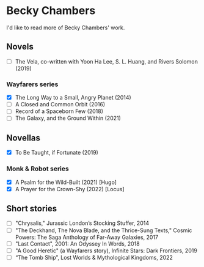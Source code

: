 # Becky Chambers

I'd like to read more of Becky Chambers' work.

## Novels
- [ ] The Vela, co-written with Yoon Ha Lee, S. L. Huang, and Rivers Solomon (2019)

### Wayfarers series
- [x] The Long Way to a Small, Angry Planet (2014)
- [ ] A Closed and Common Orbit (2016)
- [ ] Record of a Spaceborn Few (2018)
- [ ] The Galaxy, and the Ground Within (2021)

## Novellas
- [x] To Be Taught, if Fortunate (2019)

### Monk & Robot series
- [x] A Psalm for the Wild-Built (2021) [Hugo]
- [x] A Prayer for the Crown-Shy (2022) [Locus]

## Short stories
- [ ] "Chrysalis," Jurassic London’s Stocking Stuffer, 2014
- [ ] "The Deckhand, The Nova Blade, and the Thrice-Sung Texts," Cosmic Powers: The Saga Anthology of Far-Away Galaxies, 2017
- [ ] "Last Contact", 2001: An Odyssey In Words, 2018
- [ ] "A Good Heretic" (a Wayfarers story), Infinite Stars: Dark Frontiers, 2019
- [ ] “The Tomb Ship”, Lost Worlds & Mythological Kingdoms, 2022
